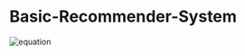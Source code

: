 # Basic-Recommender-System

![equation](https://user-images.githubusercontent.com/75296875/127171196-c7696ca2-7986-431a-95c4-06791147d76d.jpg)
